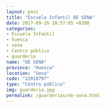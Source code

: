 ```yaml
---
layout: post
title: "Escuela Infantil DE SENA"
date: 2017-09-20 20:57:05 +0200
categories:
- Escuela Infantil
- huesca
- sena
- Centro público
- guarderia
name: "DE SENA"
province: "Huesca"
location: "Sena"
code: "22010797"
type: "Centro público"
img: guarderia.jpg
permalink: /guarderias/de-sena.html
---
```

